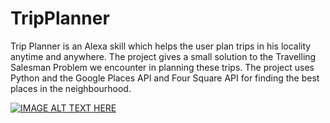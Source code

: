 # TripPlanner

Trip Planner is an Alexa skill which helps the user plan trips in his locality anytime and anywhere. The project gives a small
solution to the Travelling Salesman Problem we encounter in planning these trips. The project uses Python and the Google Places
API and Four Square API for finding the best places in the neighbourhood.

[![IMAGE ALT TEXT HERE](https://youtu.be/8gx9pDnKY6Q)](https://youtu.be/8gx9pDnKY6Q "Trip Planner")
